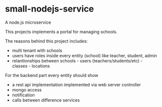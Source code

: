 # small-nodejs-service

A node.js microservice

This projects implements a portal for managing schools.

The reasons behind this project includes:

- multi tenant with schools
- users have roles inside every entity (school) like teacher, student, admin
- relantionships between schools - users (teachers/students/etc) - classes - locations

For the backend part every entity should show

- a rest api implementation implemented via web server controller
- mongo access
- notification
- calls between difference services
